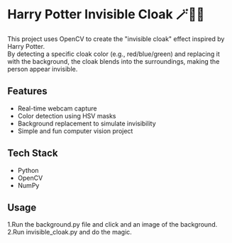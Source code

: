 # Harry Potter Invisible Cloak 🪄🧙‍♂️

This project uses OpenCV to create the "invisible cloak" effect inspired by Harry Potter.  
By detecting a specific cloak color (e.g., red/blue/green) and replacing it with the background, the cloak blends into the surroundings, making the person appear invisible.

## Features
- Real-time webcam capture
- Color detection using HSV masks
- Background replacement to simulate invisibility
- Simple and fun computer vision project

## Tech Stack
- Python
- OpenCV
- NumPy

## Usage
1.Run the background.py file and click and an image of the background.
2.Run invisible_cloak.py and do the magic.
